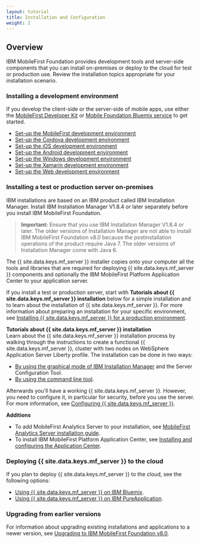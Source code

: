 ```yaml
---
layout: tutorial
title: Installation and Configuration
weight: 2
---
```

<!-- NLS_CHARSET=UTF-8 -->
## Overview
IBM MobileFirst Foundation provides development tools and server-side components that you can install on-premises or deploy to the cloud for test or production use. Review the installation topics appropriate for your installation scenario.

### Installing a development environment
If you develop the client-side or the server-side of mobile apps, use either the [MobileFirst Developer Kit](development/mobilefirst/) or [Mobile Foundation Bluemix service](../bluemix/using-mobile-foundation) to get started.

* [Set-up the MobileFirst development environment](development/mobilefirst/)
* [Set-up the Cordova development environment](development/cordova)
* [Set-up the iOS development environment](development/ios)
* [Set-up the Android development environment](development/android)
* [Set-up the Windows development environment](development/windows)
* [Set-up the Xamarin development environment](development/xamarin)
* [Set-up the Web development environment](development/web)

### Installing a test or production server on-premises
IBM installations are based on an IBM product called IBM Installation Manager. Install IBM Installation Manager V1.8.4 or later separately before you install IBM MobileFirst Foundation.

> **Important:** Ensure that you use IBM Installation Manager V1.8.4 or later. The older versions of Installation Manager are not able to install IBM MobileFirst Foundation v8.0 because the postinstallation operations of the product require Java 7. The older versions of Installation Manager come with Java 6.

The {{ site.data.keys.mf_server }} installer copies onto your computer all the tools and libraries that are required for deploying {{ site.data.keys.mf_server }} components and optionally the IBM MobileFirst Platform Application Center to your application server.

If you install a test or production server, start with **Tutorials about {{ site.data.keys.mf_server }} installation** below for a simple installation and to learn about the installation of {{ site.data.keys.mf_server }}. For more information about preparing an installation for your specific environment, see [Installing {{ site.data.keys.mf_server }} for a production environment](production).

**Tutorials about {{ site.data.keys.mf_server }} installation**  
Learn about the {{ site.data.keys.mf_server }} installation process by walking through the instructions to create a functional {{ site.data.keys.mf_server }}, cluster with two nodes on WebSphere  Application Server Liberty profile. The installation can be done in two ways:

* [By using the graphical mode of IBM  Installation Manager](production/tutorials/graphical-mode) and the Server Configuration Tool.
* [By using the command line tool](production/tutorials/command-line).

Afterwards you'll have a working {{ site.data.keys.mf_server }}. However, you need to configure it, in particular for security, before you use the server. For more information, see [Configuring {{ site.data.keys.mf_server }}](production/server-configuration).

**Additions**  

* To add MobileFirst Analytics Server to your installation, see [MobileFirst Analytics Server installation guide](production/analytics/installation/).  
* To install IBM MobileFirst Platform Application Center, see [Installing and configuring the Application Center](production/appcenter).

### Deploying {{ site.data.keys.mf_server }} to the cloud
If you plan to deploy {{ site.data.keys.mf_server }} to the cloud, see the following options:

* [Using {{ site.data.keys.mf_server }} on IBM Bluemix](../bluemix).
* [Using {{ site.data.keys.mf_server }} on IBM PureApplication](production/pure-application).

### Upgrading from earlier versions
For information about upgrading existing installations and applications to a newer version, see [Upgrading to IBM MobileFirst Foundation v8.0](http://www.ibm.com/support/knowledgecenter/SSHS8R_8.0.0/com.ibm.worklight.upgrade.doc/topics/t_upgrading.html).


